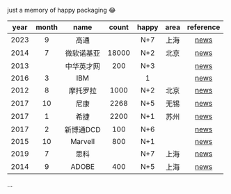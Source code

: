 
just a memory of happy packaging :joy:


| year | month | name | count | happy | area | reference | 
|:-: |:-:|:-:|:-:|:-:|:-:|:-:|
| 2023 | 9     | 高通        |       | N+7   | 上海   | [news](https://www.sohu.com/a/722332868_115479)    | 
| 2014 | 7     | 微软诺基亚   | 18000 | N+2   | 北京   | [news](https://www.sohu.com/a/201936470_737900)      | 
| 2013 |       | 中华英才网   | 200   | N+3   |      | [news](https://www.sohu.com/a/201936470_737900)      | 
| 2016 | 3     | IBM     |       | 1     |      | [news](https://www.sohu.com/a/201936470_737900)      | 
| 2012 | 8     | 摩托罗拉    | 1000  | N+2   | 北京   | [news](https://www.sohu.com/a/201936470_737900)      | 
| 2017 | 10    | 尼康      | 2268  | N+5   | 无锡   | [news](https://www.sohu.com/a/201936470_737900)      | 
| 2017 | 1     | 希捷      | 2200  | N+1   | 苏州   | [news](https://www.sohu.com/a/201936470_737900)  | 
| 2017 | 2     | 新博通DCD  | 100   | N+6   |      | [news](https://www.sohu.com/a/201936470_737900) | 
| 2015 | 10    | Marvell | 800   | N+1   |      | [news](https://www.sohu.com/a/201936470_737900)| 
| 2019 | 7     | 思科      |       | N+7   | 上海   | [news](https://zhuanlan.zhihu.com/p/76234675)     | 
| 2014 | 9     | ADOBE   | 400   | N+5   | 上海   | [news](https://www.thepaper.cn/newsDetail_forward_1268466)| 

...

